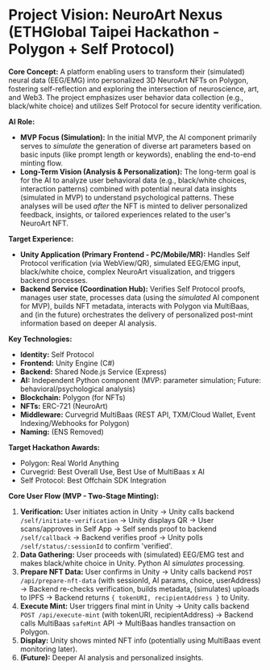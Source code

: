 # Project Vision: NeuroArt Nexus (ETHGlobal Taipei Hackathon - Polygon + Self Protocol)

**Core Concept:** A platform enabling users to transform their (simulated) neural data (EEG/EMG) into personalized 3D NeuroArt NFTs on Polygon, fostering self-reflection and exploring the intersection of neuroscience, art, and Web3. The project emphasizes user behavior data collection (e.g., black/white choice) and utilizes Self Protocol for secure identity verification.

**AI Role:**
*   **MVP Focus (Simulation):** In the initial MVP, the AI component primarily serves to *simulate* the generation of diverse art parameters based on basic inputs (like prompt length or keywords), enabling the end-to-end minting flow.
*   **Long-Term Vision (Analysis & Personalization):** The long-term goal is for the AI to analyze user behavioral data (e.g., black/white choices, interaction patterns) combined with potential neural data insights (simulated in MVP) to understand psychological patterns. These analyses will be used *after* the NFT is minted to deliver personalized feedback, insights, or tailored experiences related to the user's NeuroArt NFT.

**Target Experience:**
*   **Unity Application (Primary Frontend - PC/Mobile/MR):** Handles Self Protocol verification (via WebView/QR), simulated EEG/EMG input, black/white choice, complex NeuroArt visualization, and triggers backend processes.
*   **Backend Service (Coordination Hub):** Verifies Self Protocol proofs, manages user state, processes data (using the *simulated* AI component for MVP), builds NFT metadata, interacts with Polygon via MultiBaas, and (in the future) orchestrates the delivery of personalized post-mint information based on deeper AI analysis.

**Key Technologies:**
*   **Identity:** Self Protocol
*   **Frontend:** Unity Engine (C#)
*   **Backend:** Shared Node.js Service (Express)
*   **AI:** Independent Python component (MVP: parameter simulation; Future: behavioral/psychological analysis)
*   **Blockchain:** Polygon (for NFTs)
*   **NFTs:** ERC-721 (NeuroArt)
*   **Middleware:** Curvegrid MultiBaas (REST API, TXM/Cloud Wallet, Event Indexing/Webhooks for Polygon)
*   **Naming:** (ENS Removed)

**Target Hackathon Awards:**
*   Polygon: Real World Anything
*   Curvegrid: Best Overall Use, Best Use of MultiBaas x AI
*   Self Protocol: Best Offchain SDK Integration

**Core User Flow (MVP - Two-Stage Minting):**
1.  **Verification:** User initiates action in Unity -> Unity calls backend `/self/initiate-verification` -> Unity displays QR -> User scans/approves in Self App -> Self sends proof to backend `/self/callback` -> Backend verifies proof -> Unity polls `/self/status/:sessionId` to confirm 'verified'.
2.  **Data Gathering:** User proceeds with (simulated) EEG/EMG test and makes black/white choice in Unity. Python AI *simulates* processing.
3.  **Prepare NFT Data:** User confirms in Unity -> Unity calls backend `POST /api/prepare-nft-data` (with sessionId, AI params, choice, userAddress) -> Backend re-checks verification, builds metadata, (simulates) uploads to IPFS -> Backend returns `{ tokenURI, recipientAddress }` to Unity.
4.  **Execute Mint:** User triggers final mint in Unity -> Unity calls backend `POST /api/execute-mint` (with tokenURI, recipientAddress) -> Backend calls MultiBaas `safeMint` API -> MultiBaas handles transaction on Polygon.
5.  **Display:** Unity shows minted NFT info (potentially using MultiBaas event monitoring later).
6.  **(Future):** Deeper AI analysis and personalized insights.